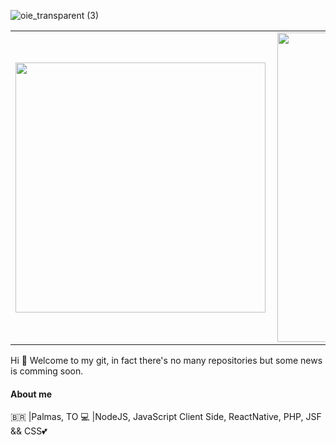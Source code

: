 ![oie_transparent (3)](http://cdrtechnology.com.br/wp-content/capa_github.png)

<center>
<table>
  <tr>
      <td><img width="400px" align="left" src="https://github-readme-stats.vercel.app/api/top-langs/?username=iurylandin&hide=html&layout=compact&theme=gruvbox" /></td>
      <td><img width="495px" align="left" src="https://github-readme-stats.vercel.app/api?username=iurylandin&theme=gruvbox" /></td>
  </tr>   
</table>
</center>

Hi 👋
Welcome to my git, in fact there's no many repositories but some news is comming soon.

#### About me

🇧🇷  |Palmas, TO
💻 |NodeJS, JavaScript Client Side, ReactNative, PHP, JSF && CSS💕

